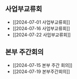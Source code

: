 
## 사업부교류회

- [[2024-07-01 사업부교류회]]
- [[2024-07-16 사업부교류회]]
- [[2024-07-22 사업부교류회]]

## 본부 주간회의

- [[2024-07-15 본부 주간 회의]]
- [[2024-07-19 본부주간회의]]